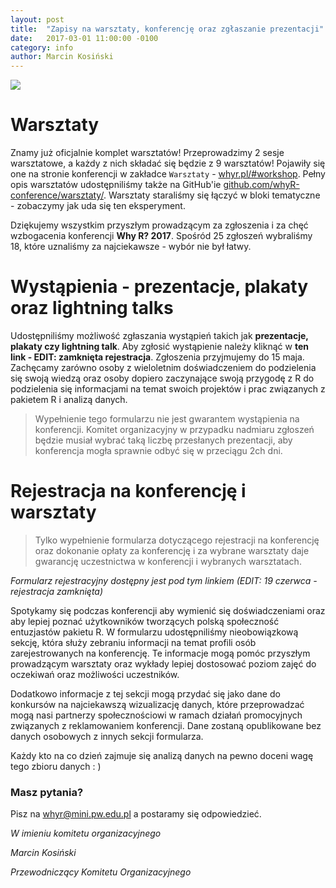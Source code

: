 ```yaml
---
layout: post
title:  "Zapisy na warsztaty, konferencję oraz zgłaszanie prezentacji"
date:   2017-03-01 11:00:00 -0100
category: info
author: Marcin Kosiński
---
```


<img src="/blog/img/logo_whyR.jpg">  

# Warsztaty

Znamy już oficjalnie komplet warsztatów! Przeprowadzimy 2 sesje warsztatowe, a każdy z nich składać się będzie z 9 warsztatów! Pojawiły się one na stronie konferencji w zakładce `Warsztaty` - [whyr.pl/#workshop](http://whyr.pl/#workshop). Pełny opis warsztatów udostępniliśmy także na GitHub'ie [github.com/whyR-conference/warsztaty/](http://github.com/whyR-conference/warsztaty/). Warsztaty staraliśmy się łączyć w bloki tematyczne - zobaczymy jak uda się ten eksperyment.

Dziękujemy wszystkim przyszłym prowadzącym za zgłoszenia i za chęć wzbogacenia konferencji **Why R? 2017**. Spośród 25 zgłoszeń wybraliśmy 18, które uznaliśmy za najciekawsze - wybór nie był łatwy.

# Wystąpienia - prezentacje, plakaty oraz lightning talks

Udostępniliśmy możliwość zgłaszania wystąpień takich jak **prezentacje, plakaty czy lightning talk**. Aby zgłosić wystąpienie należy kliknąć w **ten link - EDIT: zamknięta rejestracja**. Zgłoszenia przyjmujemy do 15 maja. Zachęcamy zarówno osoby z wieloletnim doświadczeniem do podzielenia się swoją wiedzą oraz osoby dopiero zaczynające swoją przygodę z R do podzielenia się informacjami na temat swoich projektów i prac związanych z pakietem R i analizą danych.

> Wypełnienie tego formularzu nie jest gwarantem wystąpienia na konferencji. Komitet organizacyjny w przypadku nadmiaru zgłoszeń będzie musiał wybrać taką liczbę przesłanych prezentacji, aby konferencja mogła sprawnie odbyć się w przeciągu 2ch dni.

# Rejestracja na konferencję i warsztaty

> Tylko wypełnienie formularza dotyczącego rejestracji na konferencję oraz dokonanie opłaty za konferencję i za wybrane warsztaty daje gwarancję uczestnictwa w konferencji i wybranych warsztatach.

*Formularz rejestracyjny dostępny jest pod tym linkiem (EDIT: 19 czerwca - rejestracja zamknięta)*

Spotykamy się podczas konferencji aby wymienić się doświadczeniami oraz aby lepiej poznać użytkowników tworzących polską społeczność entuzjastów pakietu R. W formularzu udostępniliśmy nieobowiązkową sekcję, która służy zebraniu informacji na temat profili osób zarejestrowanych na konferencję. Te informacje mogą pomóc przyszłym prowadzącym warsztaty oraz wykłady lepiej dostosować poziom zajęć do oczekiwań oraz możliwości uczestników. 

Dodatkowo informacje z tej sekcji mogą przydać się jako dane do konkursów na najciekawszą wizualizację danych, które przeprowadzać mogą nasi partnerzy społecznościowi w ramach działań promocyjnych związanych z reklamowaniem konferencji. Dane zostaną opublikowane bez danych osobowych z innych sekcji formularza.

Każdy kto na co dzień zajmuje się analizą danych na pewno doceni wagę tego zbioru danych : )


### Masz pytania?

Pisz na [whyr@mini.pw.edu.pl](mailto:whyr@mini.pw.edu.pl) a postaramy się odpowiedzieć.

*W imieniu komitetu organizacyjnego*

*Marcin Kosiński*  
  
*Przewodniczący Komitetu Organizacyjnego*    

